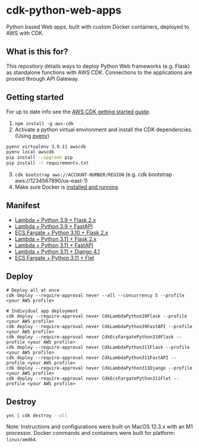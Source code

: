 # cdk-python-web-apps

Python based Web apps, built with custom Docker containers, deployed to AWS with CDK.

## What is this for?

This repository details ways to deploy Python Web frameworks (e.g. Flask) as standalone functions with AWS CDK.  Connections to the applications are proxied through API Gateway.

## Getting started

For up to date info see the [AWS CDK getting started guide](https://docs.aws.amazon.com/cdk/v2/guide/getting_started.html).

1.  `npm install -g aws-cdk`
2.  Activate a python virtual environment and install the CDK dependencies. (Using [pyenv](https://github.com/pyenv/pyenv)) 

```zsh
pyenv virtualenv 3.9.11 awscdk
pyenv local awscdk
pip install --upgrade pip
pip install -r requirements.txt
```

3.  `cdk bootstrap aws://ACCOUNT-NUMBER/REGION` (e.g. cdk bootstrap aws://1234567890/us-east-1)
4.  Make sure Docker is [installed and running](https://www.docker.com/products/docker-desktop/).

## Manifest

-   [Lambda + Python 3.9 + Flask 2.x](stacks/cdk_lambda_python_3_9_flask/)
-   [Lambda + Python 3.9 + FastAPI](stacks/cdk_lambda_python_3_9_fastapi/)
-   [ECS Fargate + Python 3.10 + Flask 2.x](stacks/cdk_ecs_python_3_10_flask/)
-   [Lambda + Python 3.11 + Flask 2.x](stacks/cdk_lambda_python_3_11_flask/)
-   [Lambda + Python 3.11 + FastAPI](stacks/cdk_lambda_python_3_11_fastapi/)
-   [Lambda + Python 3.11 + Django 4.1](stacks/cdk_lambda_python_3_11_django/)
-   [ECS Fargate + Python 3.11 + Flet](stacks/cdk_ecs_python_3_11_flet/)

## Deploy

    # Deploy all at once
    cdk deploy --require-approval never --all --concurrency 5 --profile <your AWS profile>

    # Individual app deployment
    cdk deploy --require-approval never CdkLambdaPython39Flask --profile <your AWS profile>
    cdk deploy --require-approval never CdkLambdaPython39FastAPI --profile <your AWS profile>
    cdk deploy --require-approval never CdkEcsFargatePython310Flask --profile <your AWS profile>
    cdk deploy --require-approval never CdkLambdaPython311Flask --profile <your AWS profile>
    cdk deploy --require-approval never CdkLambdaPython311FastAPI --profile <your AWS profile>
    cdk deploy --require-approval never CdkLambdaPython311Django --profile <your AWS profile>
    cdk deploy --require-approval never CdkEcsFargatePython311Flet --profile <your AWS profile>

## Destroy

```zsh
yes | cdk destroy --all
```

Note: Instructions and configurations were built on MacOS 12.3.x with an M1 processor.  Docker commands and containers were built for platform: `linux/amd64`.
